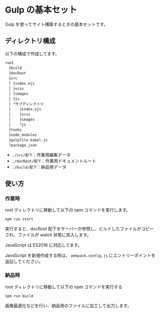 # Gulp の基本セット

Gulp を使ってサイト構築するときの基本セットです。

## ディレクトリ構成

以下の構成で作成してます。

```
root
　├build
　├docRoot
　├src
　│ ├index.ejs
　│ ├scss
　│ ├images
　│ ├js
　│ └サブディレクトリ
　│    ├index.ejs
　│    ├scss
　│    ├images
　│    └js
　├tasks
　├node_modules
　├gulpfile.babel.js
　└package.json
```

- `./src/配下`：作業用編集データ
- `./docRoot/配下`：作業用ドキュメントルート
- `./build/配下`：納品用データ

## 使い方

### 作業時

root ディレクトリに移動して以下の npm コマンドを実行します。

```
npm run start
```

実行すると、docRoot 配下をサーバーが参照し、ビルドしたファイルがコピーされ、ファイルが watch 状態に突入します。

JavaScript は ES2016 に対応してます。

JavaScript を新規作成する時は、 `webpack.config.js` にエントリーポイントを追記してください。

### 納品時

root ディレクトリに移動して以下の npm コマンドを実行する

```
npm run build
```

画像最適化などを行い、納品用のファイルに加工して出力します。

